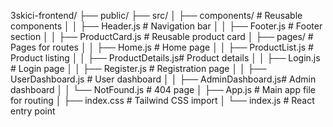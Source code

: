 3skici-frontend/
├── public/
├── src/
│   ├── components/          # Reusable components
│   │   ├── Header.js        # Navigation bar
│   │   ├── Footer.js        # Footer section
│   │   ├── ProductCard.js   # Reusable product card
│   ├── pages/               # Pages for routes
│   │   ├── Home.js          # Home page
│   │   ├── ProductList.js   # Product listing
│   │   ├── ProductDetails.js# Product details
│   │   ├── Login.js         # Login page
│   │   ├── Register.js      # Registration page
│   │   ├── UserDashboard.js # User dashboard
│   │   ├── AdminDashboard.js# Admin dashboard
│   │   └── NotFound.js      # 404 page
│   ├── App.js               # Main app file for routing
│   ├── index.css            # Tailwind CSS import
│   └── index.js             # React entry point
